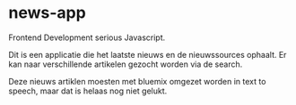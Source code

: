 # news-app
Frontend Development serious Javascript.

Dit is een applicatie die het laatste nieuws en de nieuwssources ophaalt.
Er kan naar verschillende artikelen gezocht worden via de search.

Deze nieuws artiklen moesten met bluemix omgezet worden in text to speech, maar dat is helaas nog niet gelukt.
 